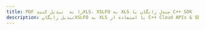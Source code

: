 ---title: PDF را به  تبدیل کنیدXLS، XSLFO به XLS مبدل رایگان یا C++ SDKdescription: تبدیل رایگانXSLFO به XLS با استفاده از C++ Cloud APIs & SDK همچنین اسناد PDF را در Cloud ایجاد، ویرایش و رندر کنید.---